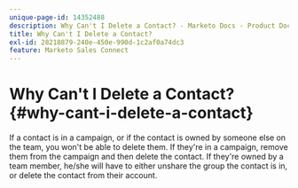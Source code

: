 ```yaml
---
unique-page-id: 14352488
description: Why Can't I Delete a Contact? - Marketo Docs - Product Documentation
title: Why Can't I Delete a Contact?
exl-id: 28218879-240e-450e-990d-1c2af0a74dc3
feature: Marketo Sales Connect
---
```

# Why Can't I Delete a Contact? {#why-cant-i-delete-a-contact}

If a contact is in a campaign, or if the contact is owned by someone else on the team, you won't be able to delete them. If they're in a campaign, remove them from the campaign and then delete the contact. If they're owned by a team member, he/she will have to either unshare the group the contact is in, or delete the contact from their account.

